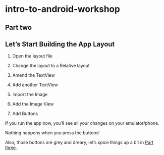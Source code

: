 # intro-to-android-workshop
## Part two

Let’s Start Building the App Layout
------

1. Open the layout file


2. Change the layout to a Relative layout


3. Amend the TextView


4. Add another TextView

5. Import the Image

6. Add the Image View

7. Add Buttons


If you run the app now, you’ll see all your changes on your emulator/phone.

Nothing happens when you press the buttons!

Also, those buttons are grey and dreary, let’s spice things up a bit in [Part three](intro-to-android-workshop/Part-3/instructions.md).